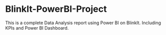 # BlinkIt-PowerBI-Project
This is a complete Data Analysis report using Power BI on BlinkIt. Including KPIs and Power BI Dashboard.
